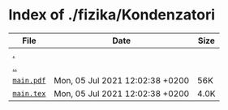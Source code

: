 # Index of ./fizika/Kondenzatori

File | Date | Size
--- | --- | ---
[.](.) | |
[..](..) | |
[`main.pdf`](main.pdf) | Mon, 05 Jul 2021 12:02:38 +0200 | 56K
[`main.tex`](main.tex) | Mon, 05 Jul 2021 12:02:38 +0200 | 4.0K
